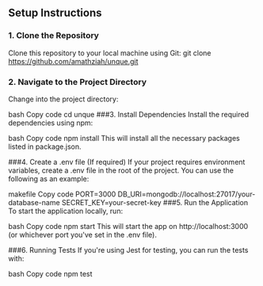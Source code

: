 ## Setup Instructions

### 1. Clone the Repository
  Clone this repository to your local machine using Git:
  git clone https://github.com/amathziah/unque.git
### 2. Navigate to the Project Directory
  Change into the project directory:
  
  bash
  Copy code
  cd unque
###3. Install Dependencies
  Install the required dependencies using npm:
  
  bash
  Copy code
  npm install
  This will install all the necessary packages listed in package.json.

###4. Create a .env file (If required)
  If your project requires environment variables, create a .env file in the root of the project. You can use the following as an example:
  
  makefile
  Copy code
  PORT=3000
  DB_URI=mongodb://localhost:27017/your-database-name
  SECRET_KEY=your-secret-key
###5. Run the Application
  To start the application locally, run:
  
  bash
  Copy code
  npm start
  This will start the app on http://localhost:3000 (or whichever port you've set in the .env file).

###6. Running Tests
  If you're using Jest for testing, you can run the tests with:
  
  bash
  Copy code
  npm test


   

